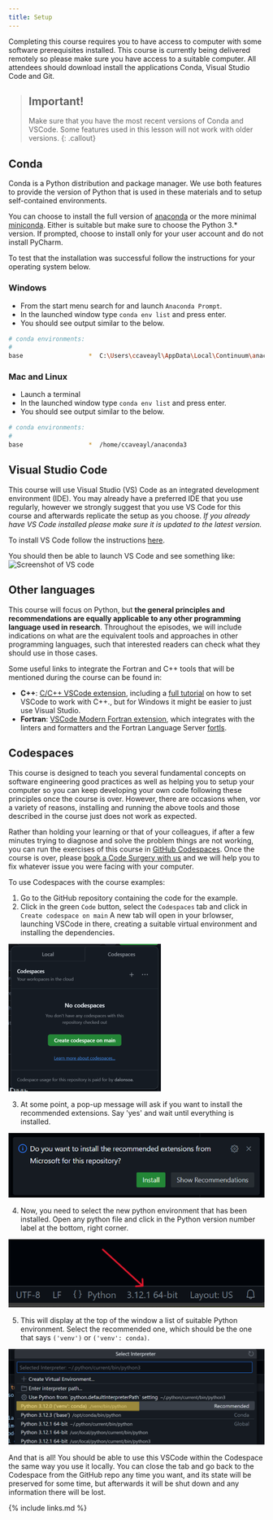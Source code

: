```yaml
---
title: Setup
---
```


Completing this course requires you to have access to computer with some
software prerequisites installed. This course is currently being delivered
remotely so please make sure you have access to a suitable computer. All
attendees should download install the applications Conda, Visual Studio Code and
Git.

> ## Important!
>
> Make sure that you have the most recent versions of Conda and VSCode. Some
> features used in this lesson will not work with older versions.
{: .callout}

## Conda

Conda is a Python distribution and package manager. We use both features to
provide the version of Python that is used in these materials and to setup
self-contained environments.

You can choose to install the full version of [anaconda][] or the more minimal
[miniconda][]. Either is suitable but make sure to choose the Python 3.*
version. If prompted, choose to install only for your user account and do not
install PyCharm.

[anaconda]: https://docs.anaconda.com/anaconda/install/
[miniconda]: https://docs.conda.io/projects/conda/en/latest/user-guide/install/

To test that the installation was successful follow the instructions for your
operating system below.

### Windows

* From the start menu search for and launch `Anaconda Prompt`.
* In the launched window type `conda env list` and press enter.
* You should see output similar to the below.

```bash
# conda environments:
#
base                  *  C:\Users\ccaveayl\AppData\Local\Continuum\anaconda3\
```

### Mac and Linux

* Launch a terminal
* In the launched window type `conda env list` and press enter.
* You should see output similar to the below.

```bash
# conda environments:
#
base                  *  /home/ccaveayl/anaconda3
```

## Visual Studio Code

This course will use Visual Studio (VS) Code as an integrated development
environment (IDE). You may already have a preferred IDE that you use regularly,
however we strongly suggest that you use VS Code for this course and afterwards
replicate the setup as you choose. *If you already have VS Code installed please
make sure it is updated to the latest version.*

To install VS Code follow the instructions
[here](https://code.visualstudio.com).

You should then be able to launch VS Code and see something like:
![Screenshot of VS code](fig/vs-code.png)

## Other languages

This course will focus on Python, but **the general principles and recommendations are
equally applicable to any other programming language used in research**. Throughout the
episodes, we will include indications on what are the equivalent tools and approaches in
other programming languages, such that interested readers can check what they should use 
in those cases.

Some useful links to integrate the Fortran and C++ tools that will be mentioned during the
course can be found in:

- **C++**: [C/C++ VSCode extension](https://marketplace.visualstudio.com/items?itemName=ms-vscode.cpptools), including a [full tutorial](https://code.visualstudio.com/docs/languages/cpp) on how to set VSCode to work with C++., but for Windows it might be easier to just use Visual Studio.
- **Fortran**: [VSCode Modern Fortran extension](https://fortran-lang.github.io/vscode-fortran-support/), which integrates with the linters and formatters and the Fortran Language Server [fortls](https://fortls.fortran-lang.org/).


## Codespaces

This course is designed to teach you several fundamental concepts on software engineering
good practices as well as helping you to setup your computer so you can keep developing your
own code following these principles once the course is over. However, there are occasions
when, vor a variety of reasons, installing and running the above tools and those described
in the course just does not work as expected.

Rather than holding your learning or that of your colleagues, if after a few minutes
trying to diagnose and solve the problem things are not working, you can run the exercises
of this course in [GitHub Codespaces](https://github.com/features/codespaces). Once the
course is over, please [book a Code Surgery with us](https://www.imperial.ac.uk/admin-services/ict/self-service/research-support/rcs/service-offering/research-software-engineering/code-surgeries/)
and we will help you to fix whatever issue you were facing with your computer. 

To use Codespaces with the course examples:

1. Go to the GitHub repository containing the code for the example.
2. Click in the green `Code` button, select the `Codespaces` tab and click in `Create codespace on main`
A new tab will open in your brlowser, launching VSCode in there, creating a suitable virtual
environment and installing the dependencies.

![](fig/create_codespace.png)

3. At some point, a pop-up message will ask if you want to install the recommended extensions. 
Say 'yes' and wait until everything is installed. 

![](fig/install_recommended.png)

4. Now, you need to select the new python environment that has been installed. Open any
python file and click in the Python version number label at the bottom, right corner.

![](fig/choose_python.png)

5. This will display at the top of the window a list of suitable Python environment. Select
the recommended one, which should be the one that says `('venv')` or `('venv': conda)`.

![](fig/select_venv.png)

And that is all! You should be able to use this VSCode within the Codespace the same way you
use it locally. You can close the tab and go back to the Codespace from the GitHub repo any
time you want, and its state will be preserved for some time, but afterwards it will be
shut down and any information there will be lost.

{% include links.md %}
